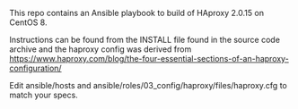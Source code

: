 This repo contains an Ansible playbook to build of HAproxy 2.0.15 on CentOS 8. 

Instructions can be found from the INSTALL file found in the source code archive and
the haproxy config was derived from https://www.haproxy.com/blog/the-four-essential-sections-of-an-haproxy-configuration/

Edit ansible/hosts and ansible/roles/03_config/haproxy/files/haproxy.cfg to match your specs.